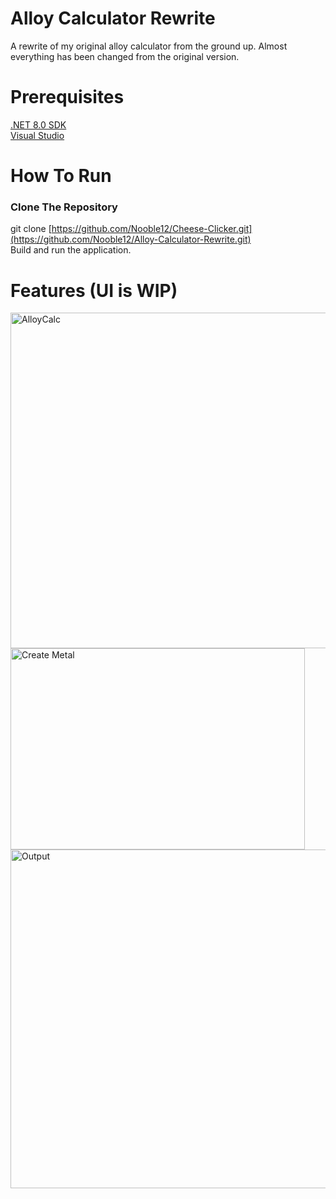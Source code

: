 # Alloy Calculator Rewrite
A rewrite of my original alloy calculator from the ground up. Almost everything has been changed from the original version. 

# Prerequisites
[.NET 8.0 SDK](https://dotnet.microsoft.com/en-us/download)  
[Visual Studio](https://visualstudio.microsoft.com/)  

# How To Run
### Clone The Repository
git clone [https://github.com/Nooble12/Cheese-Clicker.git](https://github.com/Nooble12/Alloy-Calculator-Rewrite.git)  
Build and run the application.

# Features (UI is WIP)
<img width="970" height="537" alt="AlloyCalc" src="https://github.com/user-attachments/assets/1c619219-2e4a-4d7b-aec0-9a1c9bd72399" />
<img width="471" height="322" alt="Create Metal" src="https://github.com/user-attachments/assets/09870732-66d2-417f-b017-8cc2371f9809" />
<img width="533" height="542" alt="Output" src="https://github.com/user-attachments/assets/7f70c84d-2171-40ee-9706-1e9975a413f9" />
